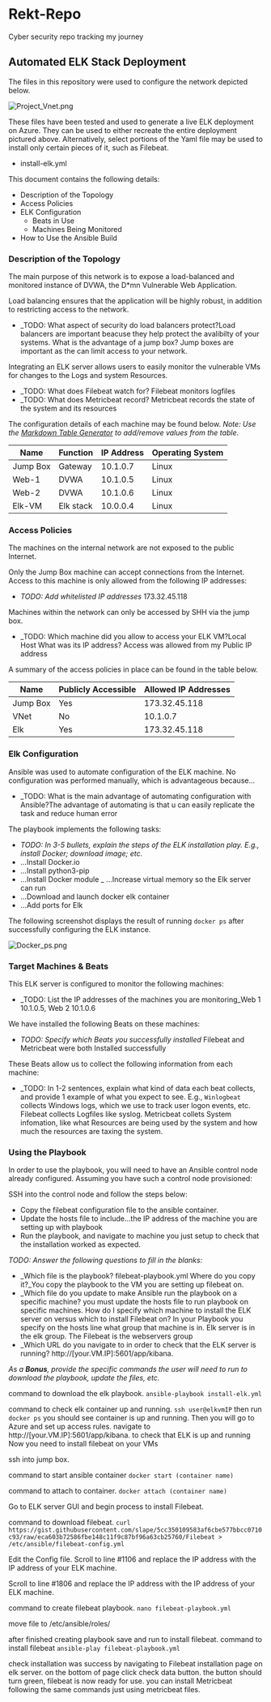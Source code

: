 # Rekt-Repo
Cyber security repo tracking my journey 
## Automated ELK Stack Deployment

The files in this repository were used to configure the network depicted below.

![Project_Vnet.png](Images/Project_Vnet.png)

These files have been tested and used to generate a live ELK deployment on Azure. They can be used to either recreate the entire deployment pictured above. Alternatively, select portions of the Yaml file may be used to install only certain pieces of it, such as Filebeat.

  - install-elk.yml

This document contains the following details:
- Description of the Topology
- Access Policies
- ELK Configuration
  - Beats in Use
  - Machines Being Monitored
- How to Use the Ansible Build


### Description of the Topology

The main purpose of this network is to expose a load-balanced and monitored instance of DVWA, the D*mn Vulnerable Web Application.

Load balancing ensures that the application will be highly robust, in addition to restricting access to the network.
- _TODO: What aspect of security do load balancers protect?Load balancers are important beacuse they help protect the avalibilty of your systems. What is the advantage of a jump box? Jump boxes are important as the can limit access to your network. 

Integrating an ELK server allows users to easily monitor the vulnerable VMs for changes to the Logs and system Resources.
- _TODO: What does Filebeat watch for? Filebeat monitors logfiles
- _TODO: What does Metricbeat record? Metricbeat records the state of the system and its resources

The configuration details of each machine may be found below.
_Note: Use the [Markdown Table Generator](http://www.tablesgenerator.com/markdown_tables) to add/remove values from the table_.

| Name     | Function | IP Address | Operating System |
|----------|----------|------------|------------------|
| Jump Box | Gateway  | 10.1.0.7   | Linux            |
| Web-1    |  DVWA    | 10.1.0.5   | Linux            |
| Web-2    |  DVWA    | 10.1.0.6   | Linux            |
| Elk-VM   |Elk stack | 10.0.0.4   | Linux            |

### Access Policies

The machines on the internal network are not exposed to the public Internet. 

Only the Jump Box machine can accept connections from the Internet. Access to this machine is only allowed from the following IP addresses:
- _TODO: Add whitelisted IP addresses_ 173.32.45.118

Machines within the network can only be accessed by SHH via the jump box.
- _TODO: Which machine did you allow to access your ELK VM?Local Host What was its IP address? Access was allowed from my Public IP address

A summary of the access policies in place can be found in the table below.

| Name     | Publicly Accessible | Allowed IP Addresses |
|----------|---------------------|----------------------|
| Jump Box | Yes                 | 173.32.45.118         |
| VNet     | No                  |   10.1.0.7           |
| Elk      | Yes                 |   173.32.45.118       |

### Elk Configuration

Ansible was used to automate configuration of the ELK machine. No configuration was performed manually, which is advantageous because...
- _TODO: What is the main advantage of automating configuration with Ansible?The advantage of automating is that u can easily replicate the task and reduce human error

The playbook implements the following tasks:
- _TODO: In 3-5 bullets, explain the steps of the ELK installation play. E.g., install Docker; download image; etc._
- ...Install Docker.io
- ...Install python3-pip
- ...Install Docker module
_ ...Increase virtual memory so the Elk server can run
- ...Download and launch docker elk container
- ...Add ports for Elk

The following screenshot displays the result of running `docker ps` after successfully configuring the ELK instance.

![Docker_ps.png](Images/Docker_ps.png)

### Target Machines & Beats
This ELK server is configured to monitor the following machines:
- _TODO: List the IP addresses of the machines you are monitoring_Web 1 10.1.0.5, Web 2 10.1.0.6

We have installed the following Beats on these machines:
- _TODO: Specify which Beats you successfully installed_ Filebeat and Metricbeat were both Installed successfully

These Beats allow us to collect the following information from each machine:
- _TODO: In 1-2 sentences, explain what kind of data each beat collects, and provide 1 example of what you expect to see. E.g., `Winlogbeat` collects Windows logs, which we use to track user logon events, etc. Filebeat collects Logfiles like syslog.  Metricbeat collets System infomation, like what Resources are being used by the system and how much the resources are taxing the system. 

### Using the Playbook
In order to use the playbook, you will need to have an Ansible control node already configured. Assuming you have such a control node provisioned: 

SSH into the control node and follow the steps below:
- Copy the filebeat configuration file to the ansible container.
- Update the hosts file to include...the IP address of the machine you are setting up with playbook
- Run the playbook, and navigate to machine you just setup to check that the installation worked as expected.

_TODO: Answer the following questions to fill in the blanks:_
- _Which file is the playbook? filebeat-playbook.yml Where do you copy it?_You copy the playbook to the VM you are setting up filebeat on. 
- _Which file do you update to make Ansible run the playbook on a specific machine? you must update the hosts file to run playbook on specific machines. 
How do I specify which machine to install the ELK server on versus which to install Filebeat on? In your Playbook you specify on the hosts line what group that machine is in. Elk server is in the elk group. The Filebeat is the webservers group 
- _Which URL do you navigate to in order to check that the ELK server is running? http://[your.VM.IP]:5601/app/kibana.

_As a **Bonus**, provide the specific commands the user will need to run to download the playbook, update the files, etc._

command to download the elk playbook. `ansible-playbook install-elk.yml`

command to check elk container up and running. `ssh user@elkvmIP` then run `docker ps` you should see container is up and running. Then you will go to Azure and set up access rules. 
navigate to  http://[your.VM.IP]:5601/app/kibana. to check that ELK is up and running 
Now you need to install filebeat on your VMs

ssh into jump box.

command to start ansible container `docker start (container name)`

command to attach to container. `docker attach (container name)`

Go to ELK server GUI and begin process to install Filebeat.

command to download filebeat. `curl https://gist.githubusercontent.com/slape/5cc350109583af6cbe577bbcc0710c93/raw/eca603b72586fbe148c11f9c87bf96a63cb25760/Filebeat > /etc/ansible/filebeat-config.yml`

Edit the Config file. Scroll to line #1106 and replace the IP address with the IP address of your ELK machine. 

Scroll to line #1806 and replace the IP address with the IP address of your ELK machine.

command to create filebeat playbook. `nano filebeat-playbook.yml`

move file to /etc/ansible/roles/

after finished creating playbook save and run to install filebeat.
command to install filebeat `ansible-play filebeat-playbook.yml`

check installation was success by navigating to Filebeat installation page on elk server.
on the bottom of page click check data button. the button should turn green, filebeat is now ready for use. 
you can install Metricbeat following the same commands just using metricbeat files. 
